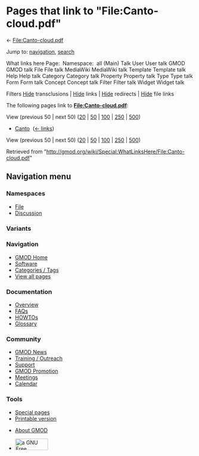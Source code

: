 <div id="mw-page-base" class="noprint">

</div>

<div id="mw-head-base" class="noprint">

</div>

<div id="content" class="mw-body" role="main">

<span id="top"></span>

<div id="mw-js-message" style="display:none;">

</div>



# <span dir="auto">Pages that link to "File:Canto-cloud.pdf"</span>

<div id="bodyContent">

<div id="contentSub">

←
[File:Canto-cloud.pdf](/wiki/File:Canto-cloud.pdf "File:Canto-cloud.pdf")

</div>

<div id="jump-to-nav" class="mw-jump">

Jump to: [navigation](#mw-navigation), [search](#p-search)

</div>

<div id="mw-content-text">

What links here Page:  Namespace:  all (Main) Talk User User talk GMOD
GMOD talk File File talk MediaWiki MediaWiki talk Template Template talk
Help Help talk Category Category talk Property Property talk Type Type
talk Form Form talk Concept Concept talk Filter Filter talk Widget
Widget talk

Filters
[Hide](/mediawiki/index.php?title=Special:WhatLinksHere/File:Canto-cloud.pdf&hidetrans=1 "Special:WhatLinksHere/File:Canto-cloud.pdf")
transclusions \|
[Hide](/mediawiki/index.php?title=Special:WhatLinksHere/File:Canto-cloud.pdf&hidelinks=1 "Special:WhatLinksHere/File:Canto-cloud.pdf")
links \|
[Hide](/mediawiki/index.php?title=Special:WhatLinksHere/File:Canto-cloud.pdf&hideredirs=1 "Special:WhatLinksHere/File:Canto-cloud.pdf")
redirects \|
[Hide](/mediawiki/index.php?title=Special:WhatLinksHere/File:Canto-cloud.pdf&hideimages=1 "Special:WhatLinksHere/File:Canto-cloud.pdf")
file links

The following pages link to
**[File:Canto-cloud.pdf](/wiki/File:Canto-cloud.pdf "File:Canto-cloud.pdf")**:

View (previous 50 \| next 50)
([20](/mediawiki/index.php?title=Special:WhatLinksHere/File:Canto-cloud.pdf&limit=20 "Special:WhatLinksHere/File:Canto-cloud.pdf")
\|
[50](/mediawiki/index.php?title=Special:WhatLinksHere/File:Canto-cloud.pdf&limit=50 "Special:WhatLinksHere/File:Canto-cloud.pdf")
\|
[100](/mediawiki/index.php?title=Special:WhatLinksHere/File:Canto-cloud.pdf&limit=100 "Special:WhatLinksHere/File:Canto-cloud.pdf")
\|
[250](/mediawiki/index.php?title=Special:WhatLinksHere/File:Canto-cloud.pdf&limit=250 "Special:WhatLinksHere/File:Canto-cloud.pdf")
\|
[500](/mediawiki/index.php?title=Special:WhatLinksHere/File:Canto-cloud.pdf&limit=500 "Special:WhatLinksHere/File:Canto-cloud.pdf"))

- [Canto](/wiki/Canto "Canto") ‎ <span class="mw-whatlinkshere-tools">([←
  links](/mediawiki/index.php?title=Special:WhatLinksHere&target=Canto "Special:WhatLinksHere"))</span>

View (previous 50 \| next 50)
([20](/mediawiki/index.php?title=Special:WhatLinksHere/File:Canto-cloud.pdf&limit=20 "Special:WhatLinksHere/File:Canto-cloud.pdf")
\|
[50](/mediawiki/index.php?title=Special:WhatLinksHere/File:Canto-cloud.pdf&limit=50 "Special:WhatLinksHere/File:Canto-cloud.pdf")
\|
[100](/mediawiki/index.php?title=Special:WhatLinksHere/File:Canto-cloud.pdf&limit=100 "Special:WhatLinksHere/File:Canto-cloud.pdf")
\|
[250](/mediawiki/index.php?title=Special:WhatLinksHere/File:Canto-cloud.pdf&limit=250 "Special:WhatLinksHere/File:Canto-cloud.pdf")
\|
[500](/mediawiki/index.php?title=Special:WhatLinksHere/File:Canto-cloud.pdf&limit=500 "Special:WhatLinksHere/File:Canto-cloud.pdf"))

</div>

<div class="printfooter">

Retrieved from
"<http://gmod.org/wiki/Special:WhatLinksHere/File:Canto-cloud.pdf>"

</div>

<div id="catlinks" class="catlinks catlinks-allhidden">

</div>

<div class="visualClear">

</div>

</div>

</div>

<div id="mw-navigation">

## Navigation menu

<div id="mw-head">



<div id="left-navigation">

<div id="p-namespaces" class="vectorTabs" role="navigation"
aria-labelledby="p-namespaces-label">

### Namespaces

- <span id="ca-nstab-image"><a href="/wiki/File:Canto-cloud.pdf" accesskey="c"
  title="View the file page [c]">File</a></span>
- <span id="ca-talk"><a
  href="/mediawiki/index.php?title=File_talk:Canto-cloud.pdf&amp;action=edit&amp;redlink=1"
  accesskey="t"
  title="Discussion about the content page [t]">Discussion</a></span>

</div>

<div id="p-variants" class="vectorMenu emptyPortlet" role="navigation"
aria-labelledby="p-variants-label">

### 

### Variants[](#)

<div class="menu">

</div>

</div>

</div>

<div id="right-navigation">





</div>



</div>

</div>

</div>

<div id="mw-panel">

<div id="p-logo" role="banner">

<a href="/wiki/Main_Page"
style="background-image: url(http://gmod.org/images/GMOD-cogs.png);"
title="Visit the main page"></a>

</div>

<div id="p-Navigation" class="portal" role="navigation"
aria-labelledby="p-Navigation-label">

### Navigation

<div class="body">

- <span id="n-GMOD-Home">[GMOD Home](/wiki/Main_Page)</span>
- <span id="n-Software">[Software](/wiki/GMOD_Components)</span>
- <span id="n-Categories-.2F-Tags">[Categories /
  Tags](/wiki/Categories)</span>
- <span id="n-View-all-pages">[View all
  pages](/wiki/Special:AllPages)</span>

</div>

</div>

<div id="p-Documentation" class="portal" role="navigation"
aria-labelledby="p-Documentation-label">

### Documentation

<div class="body">

- <span id="n-Overview">[Overview](/wiki/Overview)</span>
- <span id="n-FAQs">[FAQs](/wiki/Category:FAQ)</span>
- <span id="n-HOWTOs">[HOWTOs](/wiki/Category:HOWTO)</span>
- <span id="n-Glossary">[Glossary](/wiki/Glossary)</span>

</div>

</div>

<div id="p-Community" class="portal" role="navigation"
aria-labelledby="p-Community-label">

### Community

<div class="body">

- <span id="n-GMOD-News">[GMOD News](/wiki/GMOD_News)</span>
- <span id="n-Training-.2F-Outreach">[Training /
  Outreach](/wiki/Training_and_Outreach)</span>
- <span id="n-Support">[Support](/wiki/Support)</span>
- <span id="n-GMOD-Promotion">[GMOD
  Promotion](/wiki/GMOD_Promotion)</span>
- <span id="n-Meetings">[Meetings](/wiki/Meetings)</span>
- <span id="n-Calendar">[Calendar](/wiki/Calendar)</span>

</div>

</div>

<div id="p-tb" class="portal" role="navigation"
aria-labelledby="p-tb-label">

### Tools

<div class="body">

- <span id="t-specialpages"><a href="/wiki/Special:SpecialPages" accesskey="q"
  title="A list of all special pages [q]">Special pages</a></span>
- <span id="t-print"><a
  href="/mediawiki/index.php?title=Special:WhatLinksHere/File:Canto-cloud.pdf&amp;printable=yes"
  rel="alternate" accesskey="p"
  title="Printable version of this page [p]">Printable version</a></span>

</div>

</div>

</div>

</div>

<div id="footer" role="contentinfo">

- <span id="footer-places-about">[About
  GMOD](/wiki/GMOD:About "GMOD:About")</span>

<!-- -->

- <span id="footer-copyrightico">[<img src="http://www.gnu.org/graphics/gfdl-logo-small.png" width="88"
  height="31" alt="a GNU Free Documentation License" />](http://www.gnu.org/licenses/fdl-1.3.html)</span>




</div>
